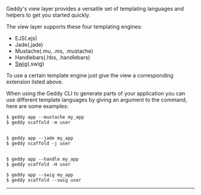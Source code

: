 Geddy's view layer provides a versatile set of templating languages and helpers to get you started quickly.

The view layer supports these four templating engines:

+ EJS(.ejs)
+ Jade(.jade)
+ Mustache(.mu, .ms, .mustache)
+ Handlebars(.hbs, .handlebars)
+ [Swig](http://paularmstrong.github.io/swig/)(.swig)

To use a certain template engine just give the view a corresponding extension listed above.

When using the Geddy CLI to generate parts of your application you can use different template languages by giving an argument to the command, here are some examples:

```
$ geddy app --mustache my_app
$ geddy scaffold -m user


$ geddy app --jade my_app
$ geddy scaffold -j user


$ geddy app --handle my_app
$ geddy scaffold -H user

$ geddy app --swig my_app
$ geddy scaffold --swig user
```

* * *

